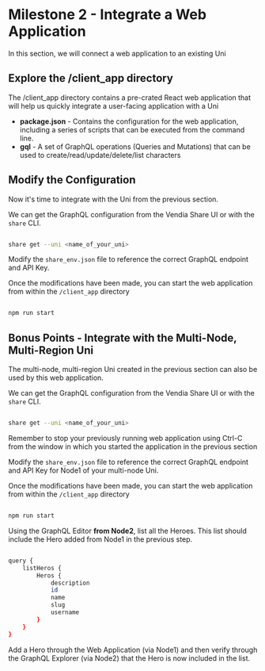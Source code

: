 # Milestone 2 - Integrate a Web Application
In this section, we will connect a web application to an existing Uni

## Explore the /client_app directory
The /client_app directory contains a pre-crated React web application that will help us quickly integrate a user-facing application with a Uni

* __package.json__ - Contains the configuration for the web application, including a series of scripts that can be executed from the command line.
* __gql__ - A set of GraphQL operations (Queries and Mutations) that can be used to create/read/update/delete/list characters

## Modify the Configuration
Now it's time to integrate with the Uni from the previous section.

We can get the GraphQL configuration from the Vendia Share UI or with the `share` CLI.

```bash

share get --uni <name_of_your_uni>

```

Modify the `share_env.json` file to reference the correct GraphQL endpoint and API Key.

Once the modifications have been made, you can start the web application from within the `/client_app` directory 

```bash

npm run start

```

## Bonus Points - Integrate with the Multi-Node, Multi-Region Uni
The  multi-node, multi-region Uni created in the previous section can also be used by this web application. 

We can get the GraphQL configuration from the Vendia Share UI or with the `share` CLI.

```bash

share get --uni <name_of_your_uni>

```

Remember to stop your previously running web application using Ctrl-C from the window in which you started the application in the previous section

Modify the `share_env.json` file to reference the correct GraphQL endpoint and API Key for Node1 of your multi-node Uni.

Once the modifications have been made, you can start the web application from within the `/client_app` directory 

```bash

npm run start

```

Using the GraphQL Editor __from Node2__, list all the Heroes.  This list should include the Hero added from Node1 in the previous step.

```bash

query {
    listHeros {
        Heros {
            description
            id
            name
            slug
            username
        }
    }
}

```

Add a Hero through the Web Application (via Node1) and then verify through the GraphQL Explorer (via Node2) that the Hero is now included in the list.
